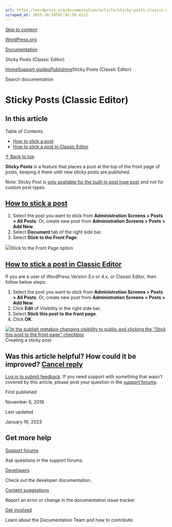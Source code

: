 ```yaml
---
url: https://wordpress.org/documentation/article/sticky-posts-classic-editor
scraped_at: 2025-10-20T02:02:58.411Z
---
```


[Skip to content](https://wordpress.org/documentation/article/sticky-posts-classic-editor/#wp--skip-link--target)

[WordPress.org](https://wordpress.org/)

[Documentation](https://wordpress.org/documentation)

Sticky Posts (Classic Editor)

[Home](https://wordpress.org/documentation)[Support guides](https://wordpress.org/documentation/support-guides/)[Publishing](https://wordpress.org/documentation/category/publishing/)Sticky Posts (Classic Editor)

Search documentation

# Sticky Posts (Classic Editor)

## In this article

Table of Contents

- [How to stick a post](https://wordpress.org/documentation/article/sticky-posts-classic-editor/#how-to-stick-a-post)
- [How to stick a post in Classic Editor](https://wordpress.org/documentation/article/sticky-posts-classic-editor/#how-to-stick-a-post-in-classic-editor)

[↑ Back to top](https://wordpress.org/documentation/article/sticky-posts-classic-editor/#wp--skip-link--target)

**Sticky Posts** is a feature that places a post at the top of the front page of posts, keeping it there until new sticky posts are published.

Note: Sticky Post is [only available for the built-in post type post](https://core.trac.wordpress.org/ticket/12702) and not for custom post types.

## [How to stick a post](https://wordpress.org/documentation/article/sticky-posts-classic-editor/\#how-to-stick-a-post)

1. Select the post you want to stick from **Administration Screens > Posts > All Posts**. Or, create new post from **Administration Screens > Posts > Add New**.
2. Select **Document** tab of the right side bar.
3. Select **Stick to the Front Page**.

![](https://wordpress.org/documentation/files/2019/01/sticky_posts_block.jpg)Stick to the Front Page option

## [How to stick a post in Classic Editor](https://wordpress.org/documentation/article/sticky-posts-classic-editor/\#how-to-stick-a-post-in-classic-editor)

If you are a user of WordPress Version 3.x or 4.x, or Classic Editor, then follow below steps:

1. Select the post you want to stick from **Administration Screens > Posts > All Posts**. Or, create new post from **Administration Screens > Posts > Add New**.
2. Click **Edit** of Visibility in the right side bar.
3. Select **Stick this post to the front page**.
4. Click **OK**.

[![In the publish metabox changing visibility to public and clicking the "Stick this post to the front page" checkbox](https://i0.wp.com/wordpress.org/documentation/files/2018/11/Screen-Shot-2016-12-16-at-11.23.29-AM.png?fit=230%2C300&ssl=1)](https://i0.wp.com/wordpress.org/documentation/files/2018/11/Screen-Shot-2016-12-16-at-11.23.29-AM.png?fit=230%2C300&ssl=1) Creating a sticky post

## Was this article helpful? How could it be improved? [Cancel reply](https://wordpress.org/documentation/article/sticky-posts-classic-editor/\#respond)

[Log in to submit feedback](https://login.wordpress.org/?redirect_to=https%3A%2F%2Fwordpress.org%2Fdocumentation%2Farticle%2Fsticky-posts-classic-editor%2F&locale=en_US). If you need support with something that wasn't covered by this article, please post your question in the [support forums](https://wordpress.org/support/forums/).

First published

November 6, 2018

Last updated

January 16, 2023

## Get more help

[Support forums](https://wordpress.org/support/forums/)

Ask questions in the support forums.

[Developers](https://developer.wordpress.org/)

Check out the developer documentation.

[Content suggestions](https://github.com/WordPress/Documentation-Issue-Tracker/issues)

Report an error or change in the documentation issue tracker.

[Get involved](https://make.wordpress.org/docs/)

Learn about the Documentation Team and how to contribute.